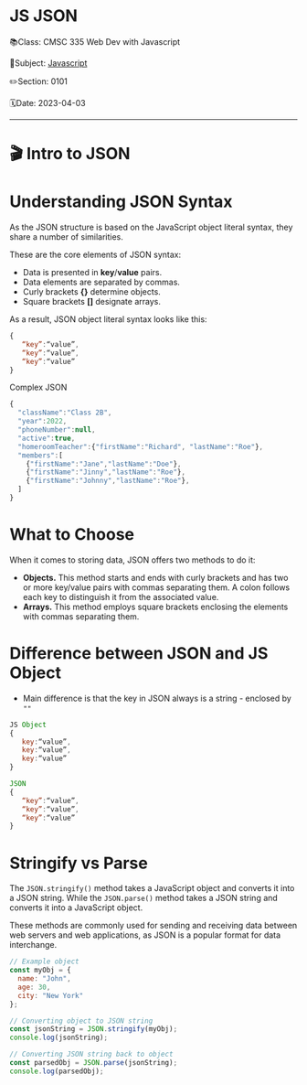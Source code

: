 # JS JSON

📚Class: CMSC 335 Web Dev with Javascript

📘Subject: <a href="https://github.com/lamula21/cheat-sheets/blob/main/Javascript">Javascript</a>

✏️Section: 0101

🗓️Date: 2023-04-03

---
# 🎬 Intro to JSON

# Understanding JSON Syntax

As the JSON structure is based on the JavaScript object literal syntax, they share a number of similarities.

These are the core elements of JSON syntax:
-   Data is presented in **key**/**value** pairs.
-   Data elements are separated by commas.
-   Curly brackets **{}** determine objects.
-   Square brackets **[]** designate arrays.

As a result, JSON object literal syntax looks like this:
```js
{
   “key”:“value”,
   “key”:“value”,
   “key”:“value”
}
```

Complex JSON
```js
{
  "className":"Class 2B",
  "year":2022,
  "phoneNumber":null,
  "active":true,
  "homeroomTeacher":{"firstName":"Richard", "lastName":"Roe"},
  "members":[
    {"firstName":"Jane","lastName":"Doe"},
    {"firstName":"Jinny","lastName":"Roe"},
    {"firstName":"Johnny","lastName":"Roe"},
  ]
}
```

# What to Choose
When it comes to storing data, JSON offers two methods to do it:
-   **Objects.** This method starts and ends with curly brackets and has two or more key/value pairs with commas separating them. A colon follows each key to distinguish it from the associated value.
-   **Arrays.** This method employs square brackets enclosing the elements with commas separating them.


# Difference between JSON and JS Object
- Main difference is that the key in JSON always is a string - enclosed by `""`
```js
JS Object
{
   key:“value”,
   key:“value”,
   key:“value”
}

JSON
{
   “key”:“value”,
   “key”:“value”,
   “key”:“value”
}
```

# Stringify vs Parse
The `JSON.stringify()` method takes a JavaScript object and converts it into a JSON string.
While the `JSON.parse()` method takes a JSON string and converts it into a JavaScript object.

These methods are commonly used for sending and receiving data between web servers and web applications, as JSON is a popular format for data interchange.
```js
// Example object
const myObj = { 
  name: "John",
  age: 30,
  city: "New York"
};

// Converting object to JSON string
const jsonString = JSON.stringify(myObj);
console.log(jsonString);

// Converting JSON string back to object
const parsedObj = JSON.parse(jsonString);
console.log(parsedObj);

```




